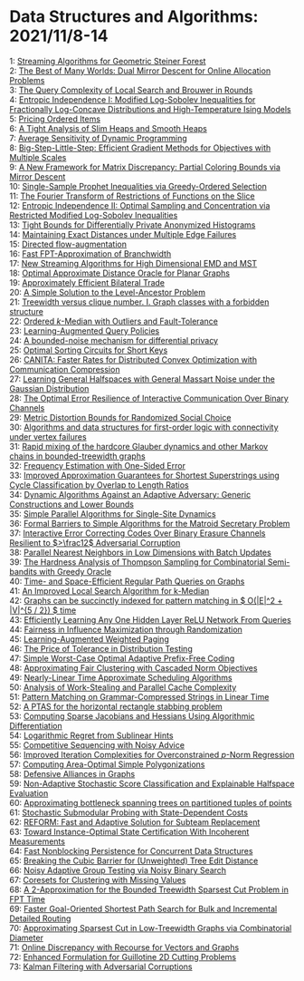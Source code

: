 # Data Structures and Algorithms: 2021/11/8-14  
1: [Streaming Algorithms for Geometric Steiner Forest](https://doi.org/10.48550/arXiv.2011.04324)  
2: [The Best of Many Worlds: Dual Mirror Descent for Online Allocation  Problems](https://doi.org/10.48550/arXiv.2011.10124)  
3: [The Query Complexity of Local Search and Brouwer in Rounds](https://doi.org/10.48550/arXiv.2101.00061)  
4: [Entropic Independence I: Modified Log-Sobolev Inequalities for  Fractionally Log-Concave Distributions and High-Temperature Ising Models](https://doi.org/10.48550/arXiv.2106.04105)  
5: [Pricing Ordered Items](https://doi.org/10.48550/arXiv.2106.04704)  
6: [A Tight Analysis of Slim Heaps and Smooth Heaps](https://doi.org/10.48550/arXiv.2108.04458)  
7: [Average Sensitivity of Dynamic Programming](https://doi.org/10.48550/arXiv.2111.02657)  
8: [Big-Step-Little-Step: Efficient Gradient Methods for Objectives with  Multiple Scales](https://doi.org/10.48550/arXiv.2111.03137)  
9: [A New Framework for Matrix Discrepancy: Partial Coloring Bounds via  Mirror Descent](https://doi.org/10.48550/arXiv.2111.03171)  
10: [Single-Sample Prophet Inequalities via Greedy-Ordered Selection](https://doi.org/10.48550/arXiv.2111.03174)  
11: [The Fourier Transform of Restrictions of Functions on the Slice](https://doi.org/10.48550/arXiv.2111.03213)  
12: [Entropic Independence II: Optimal Sampling and Concentration via  Restricted Modified Log-Sobolev Inequalities](https://doi.org/10.48550/arXiv.2111.03247)  
13: [Tight Bounds for Differentially Private Anonymized Histograms](https://doi.org/10.48550/arXiv.2111.03257)  
14: [Maintaining Exact Distances under Multiple Edge Failures](https://doi.org/10.48550/arXiv.2111.03360)  
15: [Directed flow-augmentation](https://doi.org/10.48550/arXiv.2111.03450)  
16: [Fast FPT-Approximation of Branchwidth](https://doi.org/10.48550/arXiv.2111.03492)  
17: [New Streaming Algorithms for High Dimensional EMD and MST](https://doi.org/10.48550/arXiv.2111.03528)  
18: [Optimal Approximate Distance Oracle for Planar Graphs](https://doi.org/10.48550/arXiv.2111.03560)  
19: [Approximately Efficient Bilateral Trade](https://doi.org/10.48550/arXiv.2111.03611)  
20: [A Simple Solution to the Level-Ancestor Problem](https://doi.org/10.48550/arXiv.1903.01387)  
21: [Treewidth versus clique number. I. Graph classes with a forbidden  structure](https://doi.org/10.48550/arXiv.2006.06067)  
22: [Ordered $k$-Median with Outliers and Fault-Tolerance](https://doi.org/10.48550/arXiv.2011.04289)  
23: [Learning-Augmented Query Policies](https://doi.org/10.48550/arXiv.2011.07385)  
24: [A bounded-noise mechanism for differential privacy](https://doi.org/10.48550/arXiv.2012.03817)  
25: [Optimal Sorting Circuits for Short Keys](https://doi.org/10.48550/arXiv.2102.11489)  
26: [CANITA: Faster Rates for Distributed Convex Optimization with  Communication Compression](https://doi.org/10.48550/arXiv.2107.09461)  
27: [Learning General Halfspaces with General Massart Noise under the  Gaussian Distribution](https://doi.org/10.48550/arXiv.2108.08767)  
28: [The Optimal Error Resilience of Interactive Communication Over Binary  Channels](https://doi.org/10.48550/arXiv.2110.15395)  
29: [Metric Distortion Bounds for Randomized Social Choice](https://doi.org/10.48550/arXiv.2111.03694)  
30: [Algorithms and data structures for first-order logic with connectivity  under vertex failures](https://doi.org/10.48550/arXiv.2111.03725)  
31: [Rapid mixing of the hardcore Glauber dynamics and other Markov chains in  bounded-treewidth graphs](https://doi.org/10.48550/arXiv.2111.03898)  
32: [Frequency Estimation with One-Sided Error](https://doi.org/10.48550/arXiv.2111.03953)  
33: [Improved Approximation Guarantees for Shortest Superstrings using Cycle  Classification by Overlap to Length Ratios](https://doi.org/10.48550/arXiv.2111.03968)  
34: [Dynamic Algorithms Against an Adaptive Adversary: Generic Constructions  and Lower Bounds](https://doi.org/10.48550/arXiv.2111.03980)  
35: [Simple Parallel Algorithms for Single-Site Dynamics](https://doi.org/10.48550/arXiv.2111.04044)  
36: [Formal Barriers to Simple Algorithms for the Matroid Secretary Problem](https://doi.org/10.48550/arXiv.2111.04114)  
37: [Interactive Error Correcting Codes Over Binary Erasure Channels  Resilient to $>\frac12$ Adversarial Corruption](https://doi.org/10.48550/arXiv.2111.04181)  
38: [Parallel Nearest Neighbors in Low Dimensions with Batch Updates](https://doi.org/10.48550/arXiv.2111.04182)  
39: [The Hardness Analysis of Thompson Sampling for Combinatorial  Semi-bandits with Greedy Oracle](https://doi.org/10.48550/arXiv.2111.04295)  
40: [Time- and Space-Efficient Regular Path Queries on Graphs](https://doi.org/10.48550/arXiv.2111.04556)  
41: [An Improved Local Search Algorithm for k-Median](https://doi.org/10.48550/arXiv.2111.04589)  
42: [Graphs can be succinctly indexed for pattern matching in $ O(|E|^2 +  |V|^{5 / 2}) $ time](https://doi.org/10.48550/arXiv.2111.04595)  
43: [Efficiently Learning Any One Hidden Layer ReLU Network From Queries](https://doi.org/10.48550/arXiv.2111.04727)  
44: [Fairness in Influence Maximization through Randomization](https://doi.org/10.48550/arXiv.2010.03438)  
45: [Learning-Augmented Weighted Paging](https://doi.org/10.48550/arXiv.2011.09076)  
46: [The Price of Tolerance in Distribution Testing](https://doi.org/10.48550/arXiv.2106.13414)  
47: [Simple Worst-Case Optimal Adaptive Prefix-Free Coding](https://doi.org/10.48550/arXiv.2109.02997)  
48: [Approximating Fair Clustering with Cascaded Norm Objectives](https://doi.org/10.48550/arXiv.2111.04804)  
49: [Nearly-Linear Time Approximate Scheduling Algorithms](https://doi.org/10.48550/arXiv.2111.04897)  
50: [Analysis of Work-Stealing and Parallel Cache Complexity](https://doi.org/10.48550/arXiv.2111.04994)  
51: [Pattern Matching on Grammar-Compressed Strings in Linear Time](https://doi.org/10.48550/arXiv.2111.05016)  
52: [A PTAS for the horizontal rectangle stabbing problem](https://doi.org/10.48550/arXiv.2111.05197)  
53: [Computing Sparse Jacobians and Hessians Using Algorithmic  Differentiation](https://doi.org/10.48550/arXiv.2111.05207)  
54: [Logarithmic Regret from Sublinear Hints](https://doi.org/10.48550/arXiv.2111.05257)  
55: [Competitive Sequencing with Noisy Advice](https://doi.org/10.48550/arXiv.2111.05281)  
56: [Improved Iteration Complexities for Overconstrained $p$-Norm Regression](https://doi.org/10.48550/arXiv.2111.01848)  
57: [Computing Area-Optimal Simple Polygonizations](https://doi.org/10.48550/arXiv.2111.05386)  
58: [Defensive Alliances in Graphs](https://doi.org/10.48550/arXiv.2111.05545)  
59: [Non-Adaptive Stochastic Score Classification and Explainable Halfspace  Evaluation](https://doi.org/10.48550/arXiv.2111.05687)  
60: [Approximating bottleneck spanning trees on partitioned tuples of points](https://doi.org/10.48550/arXiv.2111.05780)  
61: [Stochastic Submodular Probing with State-Dependent Costs](https://doi.org/10.48550/arXiv.1909.01795)  
62: [REFORM: Fast and Adaptive Solution for Subteam Replacement](https://doi.org/10.48550/arXiv.2101.11070)  
63: [Toward Instance-Optimal State Certification With Incoherent Measurements](https://doi.org/10.48550/arXiv.2102.13098)  
64: [Fast Nonblocking Persistence for Concurrent Data Structures](https://doi.org/10.48550/arXiv.2105.09508)  
65: [Breaking the Cubic Barrier for (Unweighted) Tree Edit Distance](https://doi.org/10.48550/arXiv.2106.02026)  
66: [Noisy Adaptive Group Testing via Noisy Binary Search](https://doi.org/10.48550/arXiv.2106.12193)  
67: [Coresets for Clustering with Missing Values](https://doi.org/10.48550/arXiv.2106.16112)  
68: [A 2-Approximation for the Bounded Treewidth Sparsest Cut Problem in FPT  Time](https://doi.org/10.48550/arXiv.2111.06163)  
69: [Faster Goal-Oriented Shortest Path Search for Bulk and Incremental  Detailed Routing](https://doi.org/10.48550/arXiv.2111.06169)  
70: [Approximating Sparsest Cut in Low-Treewidth Graphs via Combinatorial  Diameter](https://doi.org/10.48550/arXiv.2111.06299)  
71: [Online Discrepancy with Recourse for Vectors and Graphs](https://doi.org/10.48550/arXiv.2111.06308)  
72: [Enhanced Formulation for Guillotine 2D Cutting Problems](https://doi.org/10.48550/arXiv.2111.06348)  
73: [Kalman Filtering with Adversarial Corruptions](https://doi.org/10.48550/arXiv.2111.06395)  